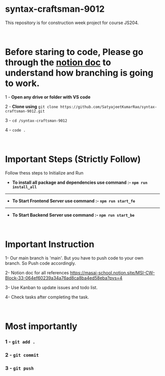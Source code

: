 # syntax-craftsman-9012
This repository is for construction week project for course JS204.

<br>

# Before staring to code, Please go through the <a href="https://masai-school.notion.site/MSI-CW-Block-33-064ef60239a34a76ad8ca8ba4ed58eba?pvs=4" target="_blank"> notion doc</a> to understand how branching is going to work.


1 - **Open any drive or folder with VS code**

2 - **Clone using**
`git clone https://github.com/SatyajeetKumarRao/syntax-craftsman-9012.git`

3 - `cd /syntax-craftsman-9012`

4 - `code .`

<br>

# Important Steps (Strictly Follow)

Follow thess steps to Initialize and Run 

- **To install all package and dependencies use command :-  `npm run install_all`**

---

- **To Start Frontend Server use command :-  `npm run start_fe`**

---

- **To Start Backend Server use command :-  `npm run start_be`**

<br>

# Important Instruction

1- Our main branch is 'main'. But you have to push code to your own branch. So Push code accordingly.

2- Notion doc for all references https://masai-school.notion.site/MSI-CW-Block-33-064ef60239a34a76ad8ca8ba4ed58eba?pvs=4

3- Use Kanban to update issues and todo list.

4- Check tasks after completing the task.


<br>

# Most importantly

### 1 - `git add .`

### 2 - `git commit`

### 3 - `git push`
